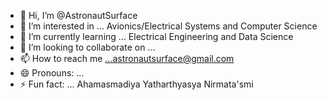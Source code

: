 - 👋 Hi, I’m @AstronautSurface
- 👀 I’m interested in ... Avionics/Electrical Systems and Computer Science
- 🌱 I’m currently learning ... Electrical Engineering and Data Science
- 💞️ I’m looking to collaborate on ...
- 📫 How to reach me ...astronautsurface@gmail.com
- 😄 Pronouns: ...
- ⚡ Fun fact: ... Ahamasmadiya Yatharthyasya Nirmata'smi

<!---
AstronautSurface/AstronautSurface is a ✨ special ✨ repository because its `README.md` (this file) appears on your GitHub profile.
You can click the Preview link to take a look at your changes.
--->
